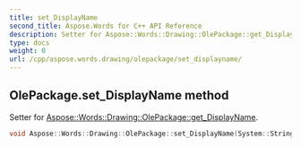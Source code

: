 ```yaml
---
title: set_DisplayName
second_title: Aspose.Words for C++ API Reference
description: Setter for Aspose::Words::Drawing::OlePackage::get_DisplayName. 
type: docs
weight: 0
url: /cpp/aspose.words.drawing/olepackage/set_displayname/
---
```

## OlePackage.set_DisplayName method


Setter for [Aspose::Words::Drawing::OlePackage::get_DisplayName](./get_displayname/).

```cpp
void Aspose::Words::Drawing::OlePackage::set_DisplayName(System::String value)
```

